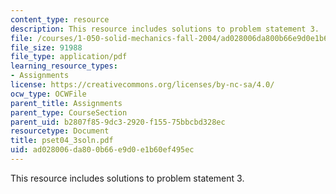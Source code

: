 ```yaml
---
content_type: resource
description: This resource includes solutions to problem statement 3.
file: /courses/1-050-solid-mechanics-fall-2004/ad028006da800b66e9d0e1b60ef495ec_pset04_3soln.pdf
file_size: 91988
file_type: application/pdf
learning_resource_types:
- Assignments
license: https://creativecommons.org/licenses/by-nc-sa/4.0/
ocw_type: OCWFile
parent_title: Assignments
parent_type: CourseSection
parent_uid: b2807f85-9dc3-2920-f155-75bbcbd328ec
resourcetype: Document
title: pset04_3soln.pdf
uid: ad028006-da80-0b66-e9d0-e1b60ef495ec
---
```

This resource includes solutions to problem statement 3.